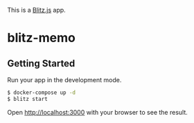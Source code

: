 This is a [Blitz.js](https://github.com/blitz-js/blitz) app.

# blitz-memo

## Getting Started

Run your app in the development mode.

```bash
$ docker-compose up -d
$ blitz start
```

Open [http://localhost:3000](http://localhost:3000) with your browser to see the result.
